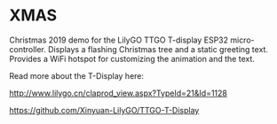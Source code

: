 # XMAS
Christmas 2019 demo for the LilyGO TTGO T-display ESP32 micro-controller. Displays a flashing Christmas tree and a static greeting text.
Provides a WiFi hotspot for customizing the animation and the text.

Read more about the T-Display here:

http://www.lilygo.cn/claprod_view.aspx?TypeId=21&Id=1128

https://github.com/Xinyuan-LilyGO/TTGO-T-Display
